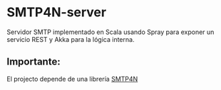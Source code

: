 SMTP4N-server
=============

Servidor SMTP implementado en Scala usando Spray para exponer un servicio REST y Akka para la lógica interna.

Importante:
-----------

El projecto depende de una librería [SMTP4N](https://github.com/yujikiriki/smtp4n)